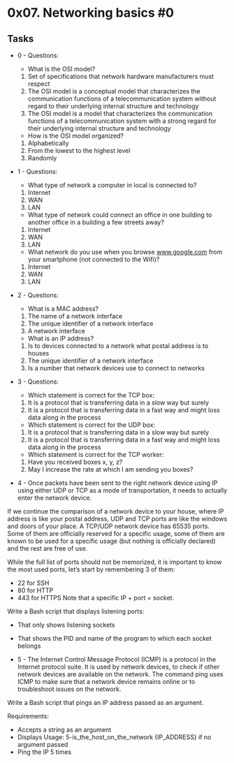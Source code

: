 # 0x07. Networking basics #0 #

## Tasks ##
* 0 - Questions:

    * What is the OSI model?
    1. Set of specifications that network hardware manufacturers must respect
    2. The OSI model is a conceptual model that characterizes the communication functions of a telecommunication system without regard to their underlying internal structure and technology
    3. The OSI model is a model that characterizes the communication functions of a telecommunication system with a strong regard for their underlying internal structure and technology

    * How is the OSI model organized?
    1. Alphabetically
    2. From the lowest to the highest level
    3. Randomly

* 1 - Questions:

    * What type of network a computer in local is connected to?
    1. Internet
    2. WAN
    3. LAN
    
    * What type of network could connect an office in one building to another office in a building a few streets away?
    1. Internet
    2. WAN
    3. LAN

    * What network do you use when you browse www.google.com from your smartphone (not connected to the Wifi)?
    1. Internet
    2. WAN
    3. LAN

* 2 - Questions:

    * What is a MAC address?
    1. The name of a network interface
    2. The unique identifier of a network interface
    3. A network interface

    * What is an IP address?
    1. Is to devices connected to a network what postal address is to houses
    2. The unique identifier of a network interface
    3. Is a number that network devices use to connect to networks

* 3 - Questions:

    * Which statement is correct for the TCP box:
    1. It is a protocol that is transferring data in a slow way but surely
    2. It is a protocol that is transferring data in a fast way and might loss data along in the process

    * Which statement is correct for the UDP box:
    1. It is a protocol that is transferring data in a slow way but surely
    2. It is a protocol that is transferring data in a fast way and might loss data along in the process

    * Which statement is correct for the TCP worker:
    1. Have you received boxes x, y, z?
    2. May I increase the rate at which I am sending you boxes?

* 4 -  Once packets have been sent to the right network device using IP using either UDP or TCP as a mode of transportation, it needs to actually enter the network device.

If we continue the comparison of a network device to your house, where IP address is like your postal address, UDP and TCP ports are like the windows and doors of your place. A TCP/UDP network device has 65535 ports. Some of them are officially reserved for a specific usage, some of them are known to be used for a specific usage (but nothing is officially declared) and the rest are free of use.

While the full list of ports should not be memorized, it is important to know the most used ports, let’s start by remembering 3 of them:

* 22 for SSH
* 80 for HTTP
* 443 for HTTPS
Note that a specific IP + port = socket.

Write a Bash script that displays listening ports:

* That only shows listening sockets
* That shows the PID and name of the program to which each socket belongs

* 5 - The Internet Control Message Protocol (ICMP) is a protocol in the Internet protocol suite. It is used by network devices, to check if other network devices are available on the network. The command ping uses ICMP to make sure that a network device remains online or to troubleshoot issues on the network.

Write a Bash script that pings an IP address passed as an argument.

Requirements:

* Accepts a string as an argument
* Displays Usage: 5-is_the_host_on_the_network {IP_ADDRESS} if no argument passed
* Ping the IP 5 times